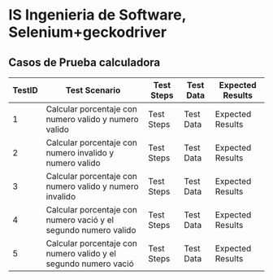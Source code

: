 # IS Ingenieria de Software, Selenium+geckodriver
## Casos de Prueba calculadora
| TestID | Test Scenario | Test Steps | Test Data | Expected Results |
| ------ | ------------- | ---------- | --------- | ---------------- |
| 1 | Calcular porcentaje con numero valido y numero valido | Test Steps | Test Data | Expected Results |
| 2 | Calcular porcentaje con numero invalido y numero valido | Test Steps | Test Data | Expected Results |
| 3 | Calcular porcentaje con numero valido y numero invalido | Test Steps | Test Data | Expected Results |
| 4 | Calcular porcentaje con numero vació y el segundo numero valido | Test Steps | Test Data | Expected Results |
| 5 | Calcular porcentaje con numero valido y el segundo numero vació | Test Steps | Test Data | Expected Results |
